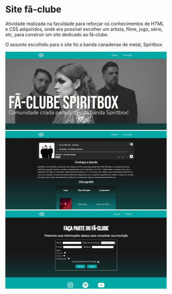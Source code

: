 # Site fã-clube

Atividade realizada na faculdade para reforçar os conhecimentos de HTML e CSS adquiridos, onde era possível escolher um artista, filme, jogo, série, etc, para construir um site dedicado ao fã-clube.

O assunto escolhido para o site foi a banda canadense de metal, Spiritbox.

![Imagem](assets/screenshot-home.JPG)
![Imagem](assets/screenshot-sobre.JPG)
![Imagem](assets/screenshot-inscricoes.JPG)
